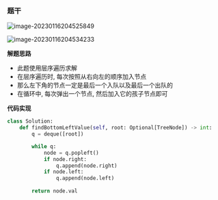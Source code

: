 ### 题干

![image-20230116204525849](http://www.cdn.liver0377.xyz/typora/202301162045165.png)

![image-20230116204534233](http://www.cdn.liver0377.xyz/typora/202301162045346.png)





**解题思路**

- 此题使用层序遍历求解
- 在层序遍历时, 每次按照从右向左的顺序加入节点
- 那么左下角的节点一定是最后一个入队以及最后一个出队的
- 在循环中, 每次弹出一个节点, 然后加入它的孩子节点即可



**代码实现**

```py
class Solution:
    def findBottomLeftValue(self, root: Optional[TreeNode]) -> int:
        q = deque([root])

        while q:
            node = q.popleft()
            if node.right:
                q.append(node.right)
            if node.left:
                q.append(node.left)
        
        return node.val
```



